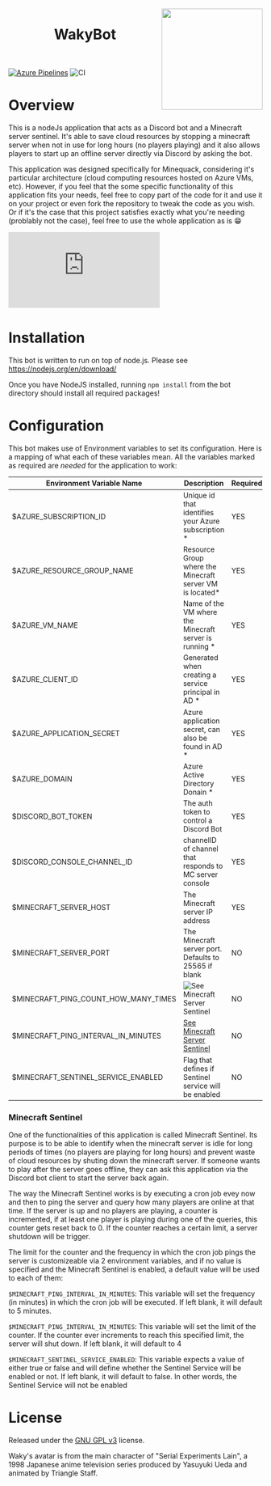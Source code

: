 <h1 align="center">
  <img src="https://http2.mlstatic.com/-dvd-anime-serial-experiments-lain-completo-D_NQ_NP_757386-MLB27696979047_072018-F.jpg" width="200" height="200" align="right" />
  <br>
  WakyBot
  <br>
</h1>
<br>

[![Azure Pipelines](https://dev.azure.com/sarahlacerda/MineQuack/_apis/build/status/Minequack.WakyBot?branchName=master)](https://dev.azure.com/sarahlacerda/MineQuack/_build/latest?definitionId=1&branchName=master)
![CI](https://github.com/Minequack/WakyBot/workflows/CI/badge.svg)

# Overview

This is a nodeJs application that acts as a Discord bot and a Minecraft server sentinel. It's able to save cloud resources by stopping a minecraft server when not in use for long hours (no players playing) and it also allows players to start up an offline server directly via Discord by asking the bot.

This application was designed specifically for Minequack, considering it's particular architecture (cloud computing resources hosted on Azure VMs, etc). However, if you feel that the some specific functionality of this application fits your needs, feel free to copy part of the code for it and use it on your project or even fork the repository to tweak the code as you wish. Or if it's the case that this project satisfies exactly what you're needing (problably not the case), feel free to use the whole application as is :grin:

![Here is a brief overview summary of the overall application architecture](https://github.com/Minequack/WakyBot/raw/master/architecture_summary.pdf)

# Installation

This bot is written to run on top of node.js. Please see https://nodejs.org/en/download/

Once you have NodeJS installed, running `npm install` from the bot directory should install all required packages!

# Configuration

This bot makes use of Environment variables to set its configuration. Here is a mapping of what each of these variables mean. All the variables marked as required are *needed* for the application to work:

| Environment Variable Name            | Description                                             | Required |
|--------------------------------------|---------------------------------------------------------|----------|
|$AZURE_SUBSCRIPTION_ID                | Unique id that identifies your Azure subscription *     |   YES    |
|$AZURE_RESOURCE_GROUP_NAME            | Resource Group where the Minecraft server VM is located*|   YES    |
|$AZURE_VM_NAME                        | Name of the VM where the Minecraft server is running *  |   YES    |
|$AZURE_CLIENT_ID                      | Generated when creating a service principal in AD *     |   YES    |
|$AZURE_APPLICATION_SECRET             | Azure application secret, can also be found in AD *     |   YES    |
|$AZURE_DOMAIN                         | Azure Active Directory Donain *                         |   YES    |
|$DISCORD_BOT_TOKEN                    | The auth token to control a Discord Bot                 |   YES    |
|$DISCORD_CONSOLE_CHANNEL_ID           | channelID of channel that responds to MC server console |   YES    |
|$MINECRAFT_SERVER_HOST                | The Minecraft server IP address                         |   YES    |
|$MINECRAFT_SERVER_PORT                | The Minecraft server port. Defaults to 25565 if blank   |   NO     |
|$MINECRAFT_PING_COUNT_HOW_MANY_TIMES  | ![See Minecraft Server Sentinel](#mcSentinel)           |   NO     |
|$MINECRAFT_PING_INTERVAL_IN_MINUTES   | [See Minecraft Server Sentinel](#mcSentinel)            |   NO     |
|$MINECRAFT_SENTINEL_SERVICE_ENABLED   | Flag that defines if Sentinel service will be enabled   |   NO     |


### <a name="mcSentinel"></a>Minecraft Sentinel

One of the functionalities of this application is called Minecraft Sentinel. Its purpose is to be able to identify when the minecraft server is idle for long periods of times (no players are playing for long hours) and prevent waste of cloud resources by shuting down the minecraft server. If someone wants to play after the server goes offline, they can ask this application via the Discord bot client to start the server back again.

The way the Minecraft Sentinel works is by executing a cron job evey now and then to ping the server and query how many players are online at that time. If the server is up and no players are playing, a counter is incremented, if at least one player is playing during one of the queries, this counter gets reset back to 0.
If the counter reaches a certain limit, a server shutdown will be trigger.

The limit for the counter and the frequency in which the cron job pings the server is customizeable via 2 environment variables, and if no value is specified and the Minecraft Sentinel is enabled, a default value will be used to each of them:

`$MINECRAFT_PING_INTERVAL_IN_MINUTES`: This variable will set the frequency (in minutes) in which the cron job will be executed. If left blank, it will default to 5 minutes.

`$MINECRAFT_PING_INTERVAL_IN_MINUTES`: This variable will set the limit of the counter. If the counter ever increments to reach this specified limit, the server will shut down. If left blank, it will default to 4

`$MINECRAFT_SENTINEL_SERVICE_ENABLED`: This variable expects a value of either true or false and will define whether the Sentinel Service will be enabled or not. If left blank, it will default to false. In other words, the Sentinel Service will not be enabled 

# License

Released under the [GNU GPL v3](https://www.gnu.org/licenses/gpl-3.0.en.html) license.

Waky's avatar is from the main character of "Serial Experiments Lain", a 1998 Japanese anime television series produced by Yasuyuki Ueda and animated by Triangle Staff.
